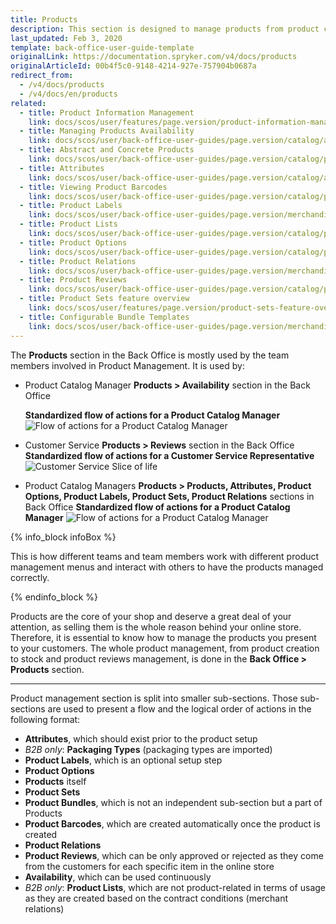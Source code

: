 ```yaml
---
title: Products
description: This section is designed to manage products from product creation to stock and product reviews, options, labels, relations, lists, etc in the Back Office.
last_updated: Feb 3, 2020
template: back-office-user-guide-template
originalLink: https://documentation.spryker.com/v4/docs/products
originalArticleId: 00b4f5c0-9148-4214-927e-757904b0687a
redirect_from:
  - /v4/docs/products
  - /v4/docs/en/products
related:
  - title: Product Information Management
    link: docs/scos/user/features/page.version/product-information-management/product-information-management.html
  - title: Managing Products Availability
    link: docs/scos/user/back-office-user-guides/page.version/catalog/availability/managing-products-availability.html
  - title: Abstract and Concrete Products
    link: docs/scos/user/back-office-user-guides/page.version/catalog/products/abstract-and-concrete-products.html
  - title: Attributes
    link: docs/scos/user/back-office-user-guides/page.version/catalog/attributes/attributes.html
  - title: Viewing Product Barcodes
    link: docs/scos/user/back-office-user-guides/page.version/catalog/product-barcodes/viewing-product-barcodes.html
  - title: Product Labels
    link: docs/scos/user/back-office-user-guides/page.version/merchandising/product-labels/product-labels.html
  - title: Product Lists
    link: docs/scos/user/back-office-user-guides/page.version/catalog/product-lists/product-lists.html
  - title: Product Options
    link: docs/scos/user/back-office-user-guides/page.version/catalog/product-options/product-options.html
  - title: Product Relations
    link: docs/scos/user/back-office-user-guides/page.version/merchandising/product-relations/product-relations.html
  - title: Product Reviews
    link: docs/scos/user/back-office-user-guides/page.version/catalog/product-reviews/product-reviews.html
  - title: Product Sets feature overview
    link: docs/scos/user/features/page.version/product-sets-feature-overview.html
  - title: Configurable Bundle Templates
    link: docs/scos/user/back-office-user-guides/page.version/merchandising/configurable-bundle-templates/configurable-bundle-templates.html
---
```


The **Products** section in the Back Office is mostly used by the team members involved in Product Management.
It is used by:
* Product Catalog Manager
**Products > Availability** section in the Back Office

    **Standardized flow of actions for a Product Catalog Manager**
![Flow of actions for a Product Catalog Manager](https://spryker.s3.eu-central-1.amazonaws.com/docs/User+Guides/Back+Office+User+Guides/Products/products-section.png)

* Customer Service
**Products > Reviews** section in the Back Office
    **Standardized flow of actions for a Customer Service Representative**
![Customer Service Slice of life](https://spryker.s3.eu-central-1.amazonaws.com/docs/User+Guides/Back+Office+User+Guides/Products/Customer+Service+Slice+of+life.png)

* Product Catalog Managers
**Products > Products, Attributes, Product Options, Product Labels, Product Sets, Product Relations** sections in Back Office
    **Standardized flow of actions for a Product Catalog Manager**
![Flow of actions for a Product Catalog Manager](https://spryker.s3.eu-central-1.amazonaws.com/docs/User+Guides/Back+Office+User+Guides/Products/products-section-2.png)

{% info_block infoBox %}

This is how different teams and team members work with different product management menus and interact with others to have the products managed correctly.

{% endinfo_block %}

Products are the core of your shop and deserve a great deal of your attention, as selling them is the whole reason behind your online store. Therefore, it is essential to know how to manage the products you present to your customers. The whole product management, from product creation to stock and product reviews management, is done in the **Back Office > Products** section.
***
Product management section is split into smaller sub-sections. Those sub-sections are used to present a flow and the logical order of actions in the following format:
* **Attributes**, which should exist prior to the product setup
* _B2B only_: **Packaging Types** (packaging types are imported)
* **Product Labels**, which is an optional setup step
* **Product Options**
* **Products** itself
* **Product Sets**
* **Product Bundles**, which is not an independent sub-section but a part of Products
* **Product Barcodes**, which are created automatically once the product is created
* **Product Relations**
* **Product Reviews**, which can be only approved or rejected as they come from the customers for each specific item in the online store
* **Availability**, which can be used continuously
* _B2B only_: **Product Lists**, which are not product-related in terms of usage as they are created based on the contract conditions (merchant relations)
